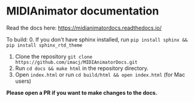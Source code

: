 MIDIAnimator documentation
=======================================

Read the docs here: https://midianimatordocs.readthedocs.io/

To build:
0. If you don't have sphinx installed, run `pip install sphinx && pip install sphinx_rtd_theme`
1. Clone the repository `git clone https://github.com/imacj/MIDIAnimatorDocs.git`
2. Run `cd docs && make html` in the repository directory.
3. Open `index.html` or run `cd build/html && open index.html` (for Mac users)

**Please open a PR if you want to make changes to the docs.**